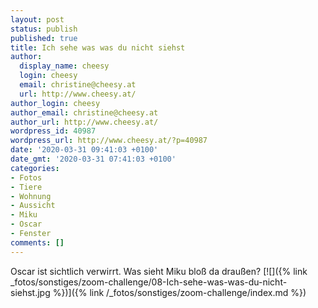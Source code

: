 ```yaml
---
layout: post
status: publish
published: true
title: Ich sehe was was du nicht siehst
author:
  display_name: cheesy
  login: cheesy
  email: christine@cheesy.at
  url: http://www.cheesy.at/
author_login: cheesy
author_email: christine@cheesy.at
author_url: http://www.cheesy.at/
wordpress_id: 40987
wordpress_url: http://www.cheesy.at/?p=40987
date: '2020-03-31 09:41:03 +0100'
date_gmt: '2020-03-31 07:41:03 +0100'
categories:
- Fotos
- Tiere
- Wohnung
- Aussicht
- Miku
- Oscar
- Fenster
comments: []
---
```

Oscar ist sichtlich verwirrt. Was sieht Miku bloß da draußen?
[![]({% link _fotos/sonstiges/zoom-challenge/08-Ich-sehe-was-was-du-nicht-siehst.jpg %})]({% link /_fotos/sonstiges/zoom-challenge/index.md %})
